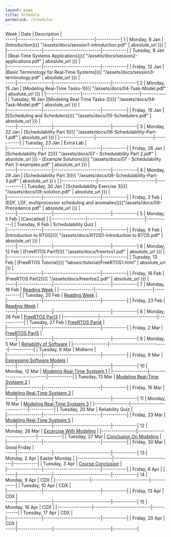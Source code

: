 ```yaml
---
layout: page
title: Schedule
permalink: /Schedule/
---
```


Week | Date            | Description        |  
-----|-----------------|--------------------|------------|
1    | Monday,  8 Jan  | [Introduction]({{ "/assets/docs/session1-introduction.pdf" | absolute_url }})       |
     |-----------------|----------------------------|------------|
     | Tuesday, 9 Jan  | [Real-Time Systems Applications]({{ "/assets/docs/session2-applications.pdf" | absolute_url }})       |  
     |-----------------|----------------------------|------------|
     | Friday, 12 Jan | [Basic Terminology for Real-Time Systems]({{ "/assets/docs/session3-terminology.pdf" | absolute_url }}) |    
-----|-----------------|----------------------------|------------|
2    | Monday, 15 Jan | [Modeling Real-Time Tasks-1]({{ "/assets/docs/04-Task-Model.pdf" | absolute_url }})  | 
     |-----------------|----------------------------|------------|
     | Tuesday, 16 Jan |[Modeling Real-Time Tasks-2]({{ "/assets/docs/04-Task-Model.pdf" | absolute_url }})  |  
     |-----------------|----------------------------|------------|
     | Friday, 19 Jan | [SScheduling  and  Schedulers]({{ "/assets/docs/05-Schedulers.pdf" | absolute_url }})       |    
-----|-----------------|----------------------------|------------|
3    | Monday, 22 Jan | [Schedulability Part 1]({{ "/assets/docs/06-Schedulability-Part-1.pdf" | absolute_url }})       | 
     |-----------------|----------------------------|------------|
     | Tuesday, 23 Jan | Extra Lab       |  
     |-----------------|----------------------------|------------|
     | Friday, 26 Jan | [Schedulability Part 2]({{ "/assets/docs/07 - Schedulability Part 2.pdf" | absolute_url }}) - [Example Solutions]({{ "/assets/docs/07 - Schedulability Part 2-examples.pdf" | absolute_url }})       |    
-----|-----------------|----------------------------|------------|
4    | Monday, 29 Jan | [Schedulability Part 3]({{ "/assets/docs/08-Schedulability-Part-3.pdf" | absolute_url }} )   | 
     |-----------------|----------------------------|------------|
     | Tuesday, 30 Jan | [Schedulability Exercise 3]({{ "/assets/docs/08-solution.pdf" | absolute_url }})       |  
     |-----------------|----------------------------|------------|
     | Friday, 2 Feb | [EDF, LDF, multiprocessor scheduling and anomalies]({{"/assets/docs/09-Precedence.pdf" | absolute_url }})       |    
-----|-----------------|----------------------------|------------|
5    | Monday, 5 Feb | [Cancelled]       | 
     |-----------------|----------------------------|------------|
     | Tuesday, 6 Feb | Schedulability Quiz       |  
     |-----------------|----------------------------|------------|
     | Friday, 9 Feb | [Introduction to RTOS]({{ "/assets/docs/RTOS1-Introduction to RTOS.pdf" | absolute_url }})     |    
-----|-----------------|----------------------------|------------|
6    | Monday, 12 Feb | [FreeRTOS Part1]({{ "/assets/docs/freertos1.pdf" | absolute_url }})       | 
     |-----------------|----------------------------|------------|
     | Tuesday, 13 Feb | [FreeRTOS Tutorial]({{ "labssrc/tutorial/FreeRTOS1.html" | absolute_url }})       |  
     |-----------------|----------------------------|------------|
     | Friday, 16 Feb | [FreeRTOS Part2]({{ "/assets/docs/freertos2.pdf" | absolute_url }})       |    
-----|-----------------|----------------------------|------------|
7    | Monday, 19 Feb | [Reading Week](test)       | 
     |-----------------|----------------------------|------------|
     | Tuesday, 20 Feb | [Reading Week](test)       |  
     |-----------------|----------------------------|------------|
     | Friday, 23 Feb | [Reading Week](test)       |    
-----|-----------------|----------------------------|------------|
8    | Monday, 26 Feb | [FreeRTOS Part3](test)       | 
     |-----------------|----------------------------|------------|
     | Tuesday, 27 Feb | [FreeRTOS Part4](test)       |  
     |-----------------|----------------------------|------------|
     | Friday, 2 Mar | [FreeRTOS Part5](test)       |    
-----|-----------------|----------------------------|------------|
9    | Monday, 5 Mar | [Reliability of Software](test)       | 
     |-----------------|----------------------------|------------|
     | Tuesday, 6 Mar | Midterm      |  
     |-----------------|----------------------------|------------|
     | Friday, 9 Mar | [Expressing Software Models](test)       |    
-----|-----------------|----------------------------|------------|
10   | Monday, 12 Mar | [Modeling Real-Time Systsem 1](test)       | 
     |-----------------|----------------------------|------------|
     | Tuesday, 13 Mar | [Modeling Real-Time Systsem 2](test)       |  
     |-----------------|----------------------------|------------|
     | Friday, 16 Mar | [Modeling Real-Time Systsem 3](test)       |    
-----|-----------------|----------------------------|------------|
11   | Monday, 19 Mar | [Modeling Real-Time Systsem 3](test)      | 
     |-----------------|----------------------------|------------|
     | Tuesday, 20 Mar | Reliability Quiz           |  
     |-----------------|----------------------------|------------|
     | Friday, 23 Mar | [Modeling Real-Time Systsem 5](test)       |    
-----|-----------------|----------------------------|------------|
12   | Monday, 26 Mar | [Excercise With Modeling](test)       | 
     |-----------------|----------------------------|------------|
     | Tuesday, 27 Mar | [Conclusion On Modeling](test)       |  
     |-----------------|----------------------------|------------|
     | Friday, 30 Mar |     Good Friday  |    
-----|-----------------|----------------------------|------------|
13   | Monday, 2 Apr | Easter Monday       | 
     |-----------------|----------------------------|------------|
     | Tuesday, 3 Apr | [Course Conclusion](test)        |  
     |-----------------|----------------------------|------------|
     | Friday, 6 Apr |        |    
-----|-----------------|----------------------------|------------|
14   | Monday, 9 Apr | CDX       | 
     |-----------------|----------------------------|------------|
     | Tuesday, 10 Apr | CDX       |  
     |-----------------|----------------------------|------------|
     | Friday, 13 Apr | CDX       |    
-----|-----------------|----------------------------|------------|
15   | Monday, 16 Apr | CDX       | 
     |-----------------|----------------------------|------------|
     | Tuesday, 17 Apr | CDX       |  
     |-----------------|----------------------------|------------|
     | Friday, 20 Apr | CDX       |    
-----|-----------------|----------------------------|------------|
